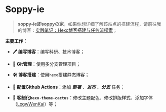 # Soppy-ie

> **soppy-ie即soppyの家**，如果你想详细了解该站点的搭建流程，请前往我的博客：[实践笔记：Hexo博客搭建与任务流探索](https://soppylzz.github.io/soppy-ie/2025/03/30/cactus/)；

**主要工作：**

* **🖊️ 编写博客**：编写科研、技术博客；
* **🎄 Git管理**：使用多分支管理项目；

* **🛠️ 博客搭建**：使用`hexo`搭建静态博客；
* **📜 配置Github Actions**：添加 ***部署*** 、***发布*** 、***分支*** 任务；
* **🌵 客制化`hexo-theme-cactus`**：修改主题配色、修改排版样式、添加字体（[LxgwWenKai](https://github.com/lxgw/LxgwWenKai-Screen)）等；